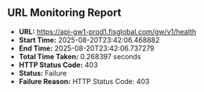 ## URL Monitoring Report

- **URL:** https://api-gw1-prod1.fisglobal.com/gw/v1/health
- **Start Time:** 2025-08-20T23:42:06.468882
- **End Time:** 2025-08-20T23:42:06.737279
- **Total Time Taken:** 0.268397 seconds
- **HTTP Status Code:** 403
- **Status:** Failure
- **Failure Reason:** HTTP Status Code: 403
